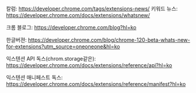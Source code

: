 칼럼: https://developer.chrome.com/tags/extensions-news/
키워드 뉴스: https://developer.chrome.com/docs/extensions/whatsnew/

크롬 블로그: https://developer.chrome.com/blog?hl=ko

한글버젼: https://developer.chrome.com/blog/chrome-120-beta-whats-new-for-extensions?utm_source=oneoneone&hl=ko

익스텐션 API 독스(chrom.storage같은): https://developer.chrome.com/docs/extensions/reference/api?hl=ko

익스텐션 매니페스트 독스: https://developer.chrome.com/docs/extensions/reference/manifest?hl=ko
